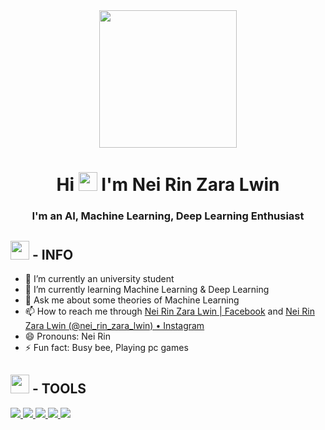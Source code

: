 <div align="center"><img width="auto" height="220px" src="https://ouch-cdn2.icons8.com/BspfrbRwYEUcdvjtFw6e-7RCiGlMGP_24gkRM5IGJFQ/rs:fit:952:912/czM6Ly9pY29uczgu/b3VjaC1wcm9kLmFz/c2V0cy9wbmcvMTI3/LzQxODFmMTUwLTBh/YjQtNDEwMi04YTA2/LWQwYmViNjVkYmFh/OC5wbmc.png" /></div>

<h1 align="center">Hi <img src="https://raw.githubusercontent.com/MartinHeinz/MartinHeinz/master/wave.gif" width="30px"> I'm Nei Rin Zara Lwin</h1>
<h3 align="center">I'm an AI, Machine Learning, Deep Learning Enthusiast</h3>

##  <img width = "30px" height= "auto" src="https://ouch-cdn2.icons8.com/EH_Ty6lYx9aVfN1n1cg0qQ2QQdXjiKTyJ2n7icCzKRc/rs:fit:1048:912/czM6Ly9pY29uczgu/b3VjaC1wcm9kLmFz/c2V0cy9wbmcvNTkx/L2Q2M2M0N2ZmLWQw/ODAtNGY2Mi04ZDA1/LWU3NTg1ZGY1NGMw/NC5wbmc.png"> - INFO

- 🔭 I’m currently an university student
- 🌱 I’m currently learning Machine Learning & Deep Learning
- 💬 Ask me about some theories of Machine Learning
- 📫 How to reach me through [Nei Rin Zara Lwin | Facebook](https://www.facebook.com/lwinneirinzara) and [Nei Rin Zara Lwin (@nei_rin_zara_lwin) • Instagram](https://www.instagram.com/nei_rin_zara_lwin/)
- 😄 Pronouns: Nei Rin 
- ⚡ Fun fact: Busy bee, Playing pc games


## <img width = "30px" height= "auto" src="https://ouch-cdn2.icons8.com/y5TGRN6bfnL3QWb_el8p1A78IgFpXdzavXsT-wPv5VY/rs:fit:845:912/czM6Ly9pY29uczgu/b3VjaC1wcm9kLmFz/c2V0cy9wbmcvNDgx/LzhhNGIyZGM1LThi/NDgtNDViZS04MjE3/LWNhYmY3MzYzMWMy/Ny5wbmc.png"> - TOOLS

<p align="left"> 
    <a href="https://www.python.org/" target="_blank"> <img src="https://img.icons8.com/color/48/000000/python--v1.png"/> </a>
    <a href="https://www.anaconda.com/" target="_blank"> <img src="https://img.icons8.com/fluency/48/000000/anaconda--v2.png"/> </a>
    <a href="https://jupyter.org/" target="_blank"> <img src="https://img.icons8.com/fluency/48/000000/jupyter.png"/> </a>
    <a href="https://code.visualstudio.com/" target="_blank"><img src="https://img.icons8.com/fluency/48/000000/visual-studio-code-2019.png"/> </a>
    <a href="https://www.tensorflow.org/" target="_blank"> <img src="https://img.icons8.com/color/48/000000/tensorflow.png"/> </a>
</p>
